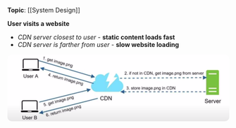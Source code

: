 **Topic**: [[System Design]]

**User visits a website**
- *CDN server closest to user* - **static content loads fast**
- *CDN server is farther from user*  - **slow website loading**

<img src="how-cdn-works.png" width=600 style="border-radius: 10px" />
